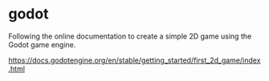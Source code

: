 # godot

Following the online documentation to create a simple 2D game using the Godot game engine.

https://docs.godotengine.org/en/stable/getting_started/first_2d_game/index.html

